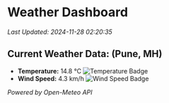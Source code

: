 
# Weather Dashboard

_Last Updated: 2024-11-28 02:20:35_

## Current Weather Data: (Pune, MH)
- **Temperature:** 14.8 °C ![Temperature Badge](https://img.shields.io/badge/Temperature-Low%20Temp-blue)
- **Wind Speed:** 4.3 km/h ![Wind Speed Badge](https://img.shields.io/badge/Wind%20Speed-Low%20Wind-blue)

*Powered by Open-Meteo API*

